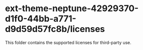# ext-theme-neptune-42929370-d1f0-44bb-a771-d9d59d57fc8b/licenses

This folder contains the supported licenses for third-party use.
